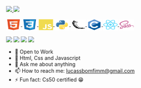 
<div style="display: inline_block">
  <a href="https://github.com/lucasBmm">
  <img height="160em" src="https://github-readme-stats.vercel.app/api?username=lucasBmm&show_icons=true&theme=tokyonight&include_all_commits=true&count_private=true"/>
  <img height="160em" src="https://github-readme-stats.vercel.app/api/top-langs/?username=lucasBmm&layout=compact&langs_count=7&theme=tokyonight"/>
</div>
<div style="display: inline_block"><br>
  <img align="center" alt="Lucas-HTML" height="30" width="40" src="https://raw.githubusercontent.com/devicons/devicon/master/icons/html5/html5-original.svg">
  <img align="center" alt="Lucas-CSS" height="30" width="40" src="https://raw.githubusercontent.com/devicons/devicon/master/icons/css3/css3-original.svg">
  <img align="center" alt="Lucas-Js" height="30" width="40" src="https://raw.githubusercontent.com/devicons/devicon/master/icons/javascript/javascript-plain.svg">
  <img align="center" alt="Lucas-Python" height="30" width="40" src="https://raw.githubusercontent.com/devicons/devicon/master/icons/python/python-original.svg">
  <img align="center" alt="Lucas-Flask" height="30" width="40" src="https://raw.githubusercontent.com/devicons/devicon/master/icons/flask/flask-original.svg">
  <img align="center" alt="Lucas-C" height="30" width="40" src="https://raw.githubusercontent.com/devicons/devicon/master/icons/c/c-original.svg">
  <img align="center" alt="Lucas-React" height="30" width="40" src="https://raw.githubusercontent.com/devicons/devicon/master/icons/react/react-original.svg">
  <img align="center" alt="Lucas-React" height="30" width="40" src="https://raw.githubusercontent.com/devicons/devicon/master/icons/sass/sass-original.svg">
</div>
<br>
  <a href="https://www.youtube.com/channel/UCHZ5AcO5IzXIFBXPNRI8Wdw" target="_blank"><img src="https://img.shields.io/badge/YouTube-FF0000?style=for-the-badge&logo=youtube&logoColor=white" target="_blank"></a>
  <a href="https://www.instagram.com/lucasbmm704/" target="_blank"><img src="https://img.shields.io/badge/-Instagram-%23E4405F?style=for-the-badge&logo=instagram&logoColor=white" target="_blank"></a>
  <a href = "mailto:lucassbomfimm@gmail.com"><img src="https://img.shields.io/badge/-Gmail-%23333?style=for-the-badge&logo=gmail&logoColor=white" target="_blank"></a>
  <a href="https://www.linkedin.com/in/lucas-bomfim-31b610205/" target="_blank"><img src="https://img.shields.io/badge/-LinkedIn-%230077B5?style=for-the-badge&logo=linkedin&logoColor=white" target="_blank"></a> 
<br>
  
- 🔭 Open to Work
- 🌱 Html, Css and Javascript
- 💬 Ask me about anything
- 📫 How to reach me: lucassbomfimm@gmail.com
- ⚡ Fun fact: Cs50 certified 😁
